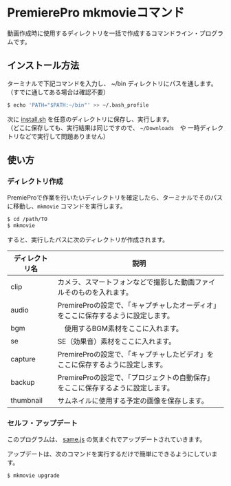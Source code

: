 # PremierePro mkmovieコマンド

動画作成時に使用するディレクトリを一括で作成するコマンドライン・プログラムです。

## インストール方法
ターミナルで下記コマンドを入力し、 ~/bin ディレクトリにパスを通します。（すでに通してある場合は確認不要）  

```bash
$ echo 'PATH="$PATH:~/bin"' >> ~/.bash_profile
```
次に [install.sh](https://github.com/same-js/Mac-auto-setup/blob/main/Hobby/Commands/PremierePro/install.sh) を任意のディレクトリに保存し、実行します。  
（どこに保存しても、実行結果は同じですので、 `~/Downloads`　や 一時ディレクトリなどで実行して問題ありません）

## 使い方

### ディレクトリ作成
PremieProで作業を行いたいディレクトリを確定したら、ターミナルでそのパスに移動し、`mkmovie` コマンドを実行します。

```bash
$ cd /path/TO
$ mkmovie
```

すると、実行したパスに次のディレクトリが作成されます。

ディレクトリ名 | 説明
--- | ---
clip | カメラ、スマートフォンなどで撮影した動画ファイルそのものを入れます。
audio | PremireProの設定で、「キャプチャしたオーディオ」をここに保存するように設定します。
bgm | 　使用するBGM素材をここに入れます。
se | SE（効果音）素材をここに入れます。
capture | PremireProの設定で、「キャプチャしたビデオ」をここに保存するように設定します。
backup | PremireProの設定で、「プロジェクトの自動保存」をここに保存するように設定します。
thumbnail | サムネイルに使用する予定の画像を保存します。

### セルフ・アップデート
このプログラムは、 [same.js](https://github.com/same-js) の気まぐれでアップデートされていきます。

アップデートは、次のコマンドを実行するだけで簡単にできるようにしています。
```bash
$ mkmovie upgrade
```
